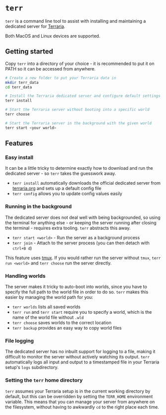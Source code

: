 # `terr`

`terr` is a command line tool to assist with installing and maintaining a dedicated server for
[Terraria](https://terraria.org/).

Both MacOS and Linux devices are supported.

## Getting started

Copy `terr` into a directory of your choice - it is recommended to put it on PATH
so it can be accessed from anywhere.

```sh
# Create a new folder to put your Terraria data in
mkdir terr_data
cd terr_data

# Install the Terraria dedicated server and configure default settings
terr install

# Start the Terraria server without booting into a specific world
terr choose

# Start the Terraria server in the background with the given world
terr start <your world>
```

## Features

### Easy install

It can be a little tricky to determine exactly how to download and run the dedicated server - so `terr` takes
the guesswork away.

* `terr install` automatically downloads the official dedicated server from [terraria.org](https://terraria.org/)
  and sets up a default config file
* `terr config` allows you to update config values easily

### Running in the background

The dedicated server does not deal well with being backgrounded, so using the terminal for anything else - or
keeping the server running after closing the terminal - requires extra tooling. `terr` abstracts this away.

* `terr start <world>` - Run the server as a background process
* `terr join` - Attach to the server process (you can then detach with `ctrl+B d`)

This feature uses [tmux](https://github.com/tmux/tmux/wiki). If you would rather run the server without `tmux`,
`terr run <world>` and `terr choose` run the server directly.

### Handling worlds

The server makes it tricky to auto-boot into worlds, since you have to specify the full path to the world file
in order to do so. `terr` makes this easier by managing the world path for you:

* `terr worlds` lists all saved worlds
* `terr run` and `terr start` require you to specify a world, which is the name of the world file without `.wld`
* `terr choose` saves worlds to the correct location
* `terr backup` provides an easy way to copy world files

### File logging

The dedicated server has no inbuilt support for logging to a file, making it difficult to monitor the server without
actively watching its output. `terr` automatically logs all input and output to a timestamped file in your Terraria
setup's `logs` subdirectory.

### Setting the `terr` home directory

`terr` assumes your Terraria setup is in the current working directory by default, but this can be overridden
by setting the `TERR_HOME` environment variable. This means that you can manage your server from anywhere
on the filesystem, without having to awkwardly `cd` to the right place each time.